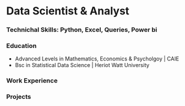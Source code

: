 # Data Scientist & Analyst

### Technichal Skills: Python, Excel, Queries, Power bi

### Education
- Advanced Levels in Mathematics, Economics & Psycholgoy | CAIE 
- Bsc in Statistical Data Science | Heriot Watt University

### Work Experience

### Projects
